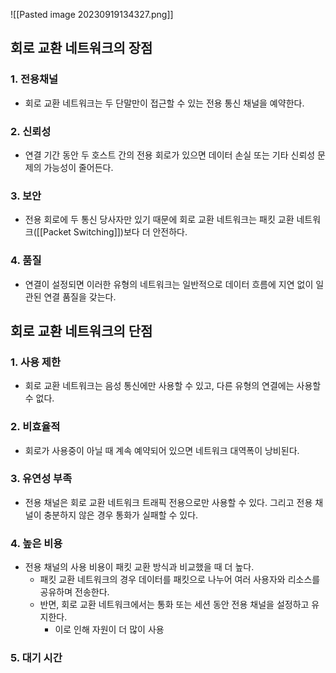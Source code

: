 ![[Pasted image 20230919134327.png]]
## 회로 교환 네트워크의 장점
### 1. 전용채널
- 회로 교환 네트워크는 두 단말만이 접근할 수 있는 전용 통신 채널을 예약한다.
### 2. 신뢰성
- 연결 기간 동안 두 호스트 간의 전용 회로가 있으면 데이터 손실 또는 기타 신뢰성 문제의 가능성이 줄어든다.
### 3. 보안
- 전용 회로에 두 통신 당사자만 있기 때문에 회로 교환 네트워크는 패킷 교환 네트워크([[Packet Switching]])보다 더 안전하다.
### 4. 품질
- 연결이 설정되면 이러한 유형의 네트워크는 일반적으로 데이터 흐름에 지연 없이 일관된 연결 품질을 갖는다.
## 회로 교환 네트워크의 단점
### 1. 사용 제한
- 회로 교환 네트워크는 음성 통신에만 사용할 수 있고, 다른 유형의 연결에는 사용할 수 없다.
### 2. 비효율적
- 회로가 사용중이 아닐 때 계속 예약되어 있으면 네트워크 대역폭이 낭비된다.
### 3. 유연성 부족
- 전용 채널은 회로 교환 네트워크 트래픽 전용으로만 사용할 수 있다. 그리고 전용 채널이 충분하지 않은 경우 통화가 실패할 수 있다.
### 4. 높은 비용
- 전용 채널의 사용 비용이 패킷 교환 방식과 비교했을 때 더 높다.
	- 패킷 교환 네트워크의 경우 데이터를 패킷으로 나누어 여러 사용자와 리소스를 공유하며 전송한다.
	- 반면, 회로 교환 네트워크에서는 통화 또는 세션 동안 전용 채널을 설정하고 유지한다.
		- 이로 인해 자원이 더 많이 사용
### 5. 대기 시간
